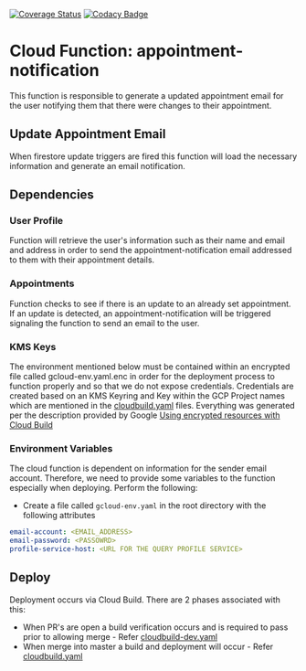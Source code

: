 [![Coverage Status](https://coveralls.io/repos/github/bookit-app/appointment-notification/badge.svg?branch=master)](https://coveralls.io/github/bookit-app/appointment-notification?branch=master)
[![Codacy Badge](https://api.codacy.com/project/badge/Grade/71f873d01e9747c4ada06f2505d1a6ee)](https://www.codacy.com/gh/bookit-app/appointment-notification?utm_source=github.com&amp;utm_medium=referral&amp;utm_content=bookit-app/appointment-notification&amp;utm_campaign=Badge_Grade)

# Cloud Function: appointment-notification

This function is responsible to generate a updated appointment email for the user notifying them that there were changes to their appointment.

## Update Appointment Email

When firestore update triggers are fired this function will load the necessary information and generate an email notification.

## Dependencies 

### User Profile

Function will retrieve the user's information such as their name and email and address in order to send the appointment-notification email addressed to them with their appointment details. 

### Appointments

Function checks to see if there is an update to an already set appointment. If an update is detected, an appointment-notification will be triggered signaling the function to send an email to the user. 

### KMS Keys

The environment mentioned below must be contained within an encrypted file called gcloud-env.yaml.enc in order for the deployment process to function properly and so that we do not expose credentials. Credentials are created based on an KMS Keyring and Key within the GCP Project names which are mentioned in the [cloudbuild.yaml](/cloudbuild.yaml) files. Everything was generated per the description provided by Google [Using encrypted resources with Cloud Build](https://cloud.google.com/cloud-build/docs/securing-builds/use-encrypted-secrets-credentials?authuser=1)

### Environment Variables

The cloud function is dependent on information for the sender email account. Therefore, we need to provide some variables to the function especially when deploying. Perform the following:

* Create a file called `gcloud-env.yaml` in the root directory with the following attributes

```yaml
email-account: <EMAIL_ADDRESS>
email-password: <PASSOWRD>
profile-service-host: <URL FOR THE QUERY PROFILE SERVICE>
```

## Deploy

Deployment occurs via Cloud Build. There are 2 phases associated with this:

- When PR's are open a build verification occurs and is required to pass prior to allowing merge - Refer [cloudbuild-dev.yaml](/cloudbuild-dev.yaml)
- When merge into master a build and deployment will occur - Refer [cloudbuild.yaml](/cloudbuild.yaml)
